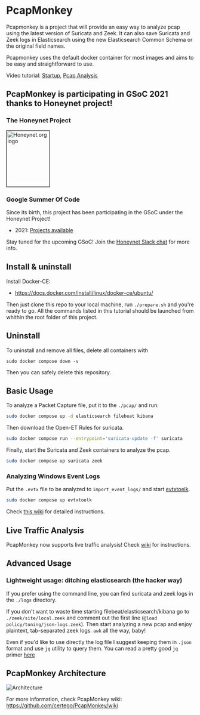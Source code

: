 # PcapMonkey
Pcapmonkey is a project that will provide an easy way to analyze pcap using the latest version of Suricata and Zeek.
It can also save Suricata and Zeek logs in Elasticsearch using the new Elasticsearch Common Schema or the original field names.

Pcapmonkey uses the default docker container for most images and aims to be easy and straightforward to use.

Video tutorial: [Startup](https://www.youtube.com/watch?v=h0bardzCOM4), [Pcap Analysis](https://www.youtube.com/watch?v=zVlFRs2vCQg)

## PcapMonkey is participating in GSoC 2021 thanks to Honeynet project!
### The Honeynet Project
<a href="https://www.honeynet.org"> <img style="border: 0.2px solid black" width=115 height=150 src="images/honeynet_logo.png" alt="Honeynet.org logo"> </a>

### Google Summer Of Code

Since its birth, this project has been participating in the GSoC under the Honeynet Project!

* 2021: [Projects available](https://www.honeynet.org/gsoc/gsoc-2021/google-summer-of-code-2021-project-ideas/)

Stay tuned for the upcoming GSoC! Join the [Honeynet Slack chat](https://gsoc-slack.honeynet.org/) for more info.

## Install & uninstall
Install Docker-CE:
- https://docs.docker.com/install/linux/docker-ce/ubuntu/

Then just clone this repo to your local machine, run `./prepare.sh` and you're ready to go. All the commands listed in this tutorial should be launched from whithin the root folder of this project.

## Uninstall
To uninstall and remove all files, delete all containers with
```
sudo docker compose down -v
```
Then you can safely delete this repository.

## Basic Usage
To analyze a Packet Capture file, put it to the `./pcap/` and run:
```bash
sudo docker compose up -d elasticsearch filebeat kibana
```

Then download the Open-ET Rules for suricata.
```bash
sudo docker compose run --entrypoint='suricata-update -f' suricata
```

Finally, start the Suricata and Zeek containers to analyze the pcap.
```bash
sudo docker compose up suricata zeek
```

### Analyzing Windows Event Logs

Put the `.evtx` file to be analyzed to `import_event_logs/` and start [evtxtoelk](https://github.com/certego/evtxtoelk).
```bash
sudo docker compose up evtxtoelk
```
Check [this wiki](https://github.com/certego/PcapMonkey/wiki/2.-Analyzing-files) for detailed instructions.

## Live Traffic Analysis
PcapMonkey now supports live traffic analysis! Check [wiki](https://github.com/certego/PcapMonkey/wiki/3.-Analyzing-Live-Traffic) for instructions.

## Advanced Usage

### Lightweight usage: ditching elasticsearch (the hacker way)
If you prefer using the command line, you can find suricata and zeek logs in the `./logs` directory.

If you don't want to waste time starting filebeat/elasticsearch/kibana go to `./zeek/site/local.zeek` and comment out the first line (`@load policy/tuning/json-logs.zeek`). Then start analyzing a new pcap and enjoy plaintext, tab-separated zeek logs. `awk` all the way, baby!

Even if you'd like to use directly the log file I suggest keeping them in `.json` format and use `jq` utility to query them. You can read a pretty good `jq` primer [here](https://www.gibiansky.com/blog/command-line/jq-primer/index.html)

## PcapMonkey Architecture
![Architecture](https://raw.githubusercontent.com/wiki/certego/PcapMonkey/assets/architecture.png)


For more information, check PcapMonkey wiki: https://github.com/certego/PcapMonkey/wiki